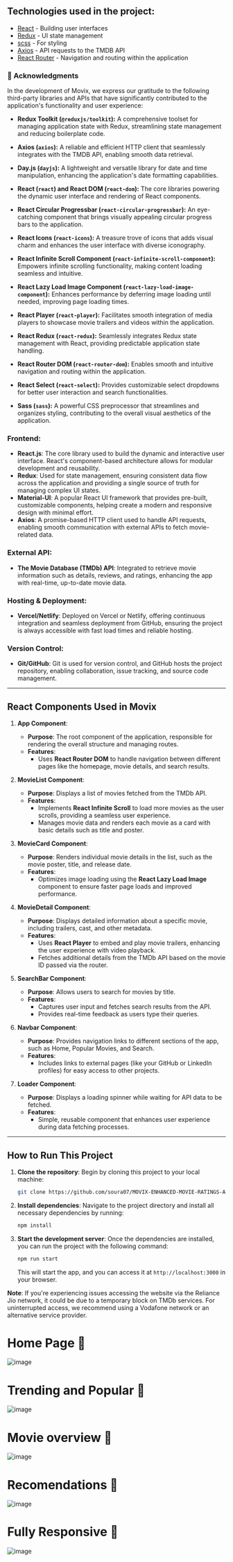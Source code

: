 
<h2>Technologies used in the project: </h2>

- [React](#) - Building user interfaces
- [Redux](#) - UI state management
- [scss](#) - For styling
- [Axios](#) - API requests to the TMDB API
- [React Router](#) - Navigation and routing within the application

<h3>🙏 Acknowledgments</h3>

In the development of Movix, we express our gratitude to the following third-party libraries and APIs that have significantly contributed to the application's functionality and user experience:

- **Redux Toolkit (`@reduxjs/toolkit`):** A comprehensive toolset for managing application state with Redux, streamlining state management and reducing boilerplate code.

- **Axios (`axios`):** A reliable and efficient HTTP client that seamlessly integrates with the TMDB API, enabling smooth data retrieval.

- **Day.js (`dayjs`):** A lightweight and versatile library for date and time manipulation, enhancing the application's date formatting capabilities.

- **React (`react`) and React DOM (`react-dom`):** The core libraries powering the dynamic user interface and rendering of React components.

- **React Circular Progressbar (`react-circular-progressbar`):** An eye-catching component that brings visually appealing circular progress bars to the application.

- **React Icons (`react-icons`):** A treasure trove of icons that adds visual charm and enhances the user interface with diverse iconography.

- **React Infinite Scroll Component (`react-infinite-scroll-component`):** Empowers infinite scrolling functionality, making content loading seamless and intuitive.

- **React Lazy Load Image Component (`react-lazy-load-image-component`):** Enhances performance by deferring image loading until needed, improving page loading times.

- **React Player (`react-player`):** Facilitates smooth integration of media players to showcase movie trailers and videos within the application.

- **React Redux (`react-redux`):** Seamlessly integrates Redux state management with React, providing predictable application state handling.

- **React Router DOM (`react-router-dom`):** Enables smooth and intuitive navigation and routing within the application.

- **React Select (`react-select`):** Provides customizable select dropdowns for better user interaction and search functionalities.

- **Sass (`sass`):** A powerful CSS preprocessor that streamlines and organizes styling, contributing to the overall visual aesthetics of the application.
### Frontend:
- **React.js**: The core library used to build the dynamic and interactive user interface. React's component-based architecture allows for modular development and reusability.
- **Redux**: Used for state management, ensuring consistent data flow across the application and providing a single source of truth for managing complex UI states.
- **Material-UI**: A popular React UI framework that provides pre-built, customizable components, helping create a modern and responsive design with minimal effort.
- **Axios**: A promise-based HTTP client used to handle API requests, enabling smooth communication with external APIs to fetch movie-related data.

### External API:
- **The Movie Database (TMDb) API**: Integrated to retrieve movie information such as details, reviews, and ratings, enhancing the app with real-time, up-to-date movie data.

### Hosting & Deployment:
- **Vercel/Netlify**: Deployed on Vercel or Netlify, offering continuous integration and seamless deployment from GitHub, ensuring the project is always accessible with fast load times and reliable hosting.

### Version Control:
- **Git/GitHub**: Git is used for version control, and GitHub hosts the project repository, enabling collaboration, issue tracking, and source code management.

---

## React Components Used in Movix

1. **App Component**:
   - **Purpose**: The root component of the application, responsible for rendering the overall structure and managing routes.
   - **Features**: 
     - Uses **React Router DOM** to handle navigation between different pages like the homepage, movie details, and search results.

2. **MovieList Component**:
   - **Purpose**: Displays a list of movies fetched from the TMDb API.
   - **Features**: 
     - Implements **React Infinite Scroll** to load more movies as the user scrolls, providing a seamless user experience.
     - Manages movie data and renders each movie as a card with basic details such as title and poster.

3. **MovieCard Component**:
   - **Purpose**: Renders individual movie details in the list, such as the movie poster, title, and release date.
   - **Features**: 
     - Optimizes image loading using the **React Lazy Load Image** component to ensure faster page loads and improved performance.

4. **MovieDetail Component**:
   - **Purpose**: Displays detailed information about a specific movie, including trailers, cast, and other metadata.
   - **Features**: 
     - Uses **React Player** to embed and play movie trailers, enhancing the user experience with video playback.
     - Fetches additional details from the TMDb API based on the movie ID passed via the router.

5. **SearchBar Component**:
   - **Purpose**: Allows users to search for movies by title.
   - **Features**: 
     - Captures user input and fetches search results from the API.
     - Provides real-time feedback as users type their queries.

6. **Navbar Component**:
   - **Purpose**: Provides navigation links to different sections of the app, such as Home, Popular Movies, and Search.
   - **Features**: 
     - Includes links to external pages (like your GitHub or LinkedIn profiles) for easy access to other projects.

7. **Loader Component**:
   - **Purpose**: Displays a loading spinner while waiting for API data to be fetched.
   - **Features**: 
     - Simple, reusable component that enhances user experience during data fetching processes.

---


## How to Run This Project

1. **Clone the repository**: 
   Begin by cloning this project to your local machine:
   ```bash
   git clone https://github.com/soura07/MOVIX-ENHANCED-MOVIE-RATINGS-AND-CAST-INSIGHTS.git
   ```

2. **Install dependencies**: 
   Navigate to the project directory and install all necessary dependencies by running:
   ```bash
   npm install
   ```

3. **Start the development server**:
   Once the dependencies are installed, you can run the project with the following command:
   ```bash
   npm run start
   ```
   This will start the app, and you can access it at `http://localhost:3000` in your browser.

**Note**: If you're experiencing issues accessing the website via the Reliance Jio network, it could be due to a temporary block on TMDb services. For uninterrupted access, we recommend using a Vodafone network or an alternative service provider.


# Home Page 🚀

![image](https://github.com/soura07/movix/assets/116977697/943f7f97-3e8e-43b9-b160-d481264e5328)


# Trending and Popular 👀
![image](https://github.com/soura07/movix/assets/116977697/1ddfb1c6-2e5e-4c00-a78b-9ca9e317d9e9)

# Movie overview 🐥
![image](https://github.com/soura07/movix/assets/116977697/33c5016a-9bc6-4684-833c-55287817896e)

# Recomendations 👻

![image](https://github.com/soura07/movix/assets/116977697/bcaf6167-51bb-4c08-bf92-16b925264b74)


# Fully Responsive 📱
![image](https://github.com/soura07/movix/assets/116977697/c458b904-c130-4a1f-bdcf-4a5b280b7a2d)
